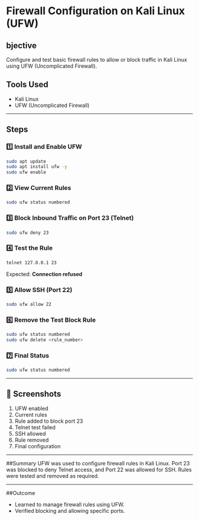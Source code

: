 # Firewall Configuration on Kali Linux (UFW)

## bjective
Configure and test basic firewall rules to allow or block traffic in Kali Linux using UFW (Uncomplicated Firewall).

## Tools Used
- Kali Linux
- UFW (Uncomplicated Firewall)

---

## Steps

### 1️⃣ Install and Enable UFW
```bash
sudo apt update
sudo apt install ufw -y
sudo ufw enable
```

### 2️⃣ View Current Rules
```bash
sudo ufw status numbered
```

### 3️⃣ Block Inbound Traffic on Port 23 (Telnet)
```bash
sudo ufw deny 23
```

### 4️⃣ Test the Rule
```bash
telnet 127.0.0.1 23
```
Expected: **Connection refused**

### 5️⃣ Allow SSH (Port 22)
```bash
sudo ufw allow 22
```

### 6️⃣ Remove the Test Block Rule
```bash
sudo ufw status numbered
sudo ufw delete <rule_number>
```

### 7️⃣ Final Status
```bash
sudo ufw status numbered
```

---

## 📸 Screenshots
1. UFW enabled
2. Current rules
3. Rule added to block port 23
4. Telnet test failed
5. SSH allowed
6. Rule removed
7. Final configuration

---

##Summary
UFW was used to configure firewall rules in Kali Linux. Port 23 was blocked to deny Telnet access, and Port 22 was allowed for SSH. Rules were tested and removed as required.

---

##Outcome
- Learned to manage firewall rules using UFW.
- Verified blocking and allowing specific ports.
